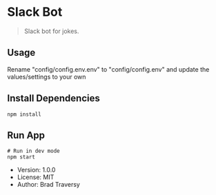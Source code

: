 # Slack Bot

> Slack bot for jokes.

## Usage

Rename "config/config.env.env" to "config/config.env" and update the values/settings to your own

## Install Dependencies

```
npm install
```

## Run App

```
# Run in dev mode
npm start
```

- Version: 1.0.0
- License: MIT
- Author: Brad Traversy
